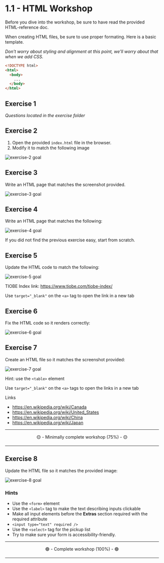 # 1.1 - HTML Workshop

Before you dive into the workshop, be sure to have read the provided HTML-reference doc.

When creating HTML files, be sure to use proper formating. Here is a basic template.

_Don't worry about styling and alignment at this point, we'll worry about that when we add CSS._

```html
<!DOCTYPE html>
<html>
  <body>
    ...
  </body>
</html>
```

## Exercise 1

_Questions located in the exercise folder_

## Exercise 2

1. Open the provided `index.html` file in the browser.
2. Modify it to match the following image

![exercise-2 goal](./__lecture/assets/ex-2-goal.png)

## Exercise 3

Write an HTML page that matches the screenshot provided.

![exercise-3 goal](./__lecture/assets/ex-3-goal.png)

## Exercise 4

Write an HTML page that matches the following:

![exercise-4 goal](./__lecture/assets/ex-4-goal.png)

If you did not find the previous exercise easy, start from scratch.

## Exercise 5

Update the HTML code to match the following:

![exercise-5 goal](./__lecture/assets/ex-5-goal.png)

TIOBE Index link: https://www.tiobe.com/tiobe-index/

Use `target="_blank"` on the `<a>` tag to open the link in a new tab

## Exercise 6

Fix the HTML code so it renders correctly:

![exercise-6 goal](./__lecture/assets/ex-6-goal.png)

## Exercise 7

Create an HTML file so it matches the screenshot provided:

![exercise-7 goal](./__lecture/assets/ex-7-goal.png)

Hint: use the `<table>` element

Use `target="_blank"` on the `<a>` tags to open the links in a new tab

Links

- https://en.wikipedia.org/wiki/Canada
- https://en.wikipedia.org/wiki/United_States
- https://en.wikipedia.org/wiki/China
- https://en.wikipedia.org/wiki/Japan

---

<center>🟡 - Minimally complete workshop (75%) - 🟡</center>

---

## Exercise 8

Update the HTML file so it matches the provided image:

![exercise-8 goal](./__lecture/assets/ex-8-goal.png)

### Hints

- Use the `<form>` element
- Use the `<label>` tag to make the text describing inputs clickable
- Make all input elements before the **Extras** section required with the required attribute
- `<input type="text" required />`
- Use the `<select>` tag for the pickup list
- Try to make sure your form is accessibility-friendly.

---

<center>🟢 - Complete workshop (100%) - 🟢</center>

---
